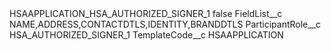 <?xml version="1.0" encoding="UTF-8"?>
<CustomMetadata xmlns="http://soap.sforce.com/2006/04/metadata" xmlns:xsi="http://www.w3.org/2001/XMLSchema-instance" xmlns:xsd="http://www.w3.org/2001/XMLSchema">
    <label>HSAAPPLICATION_HSA_AUTHORIZED_SIGNER_1</label>
    <protected>false</protected>
    <values>
        <field>FieldList__c</field>
        <value xsi:type="xsd:string">NAME,ADDRESS,CONTACTDTLS,IDENTITY,BRANDDTLS</value>
    </values>
    <values>
        <field>ParticipantRole__c</field>
        <value xsi:type="xsd:string">HSA_AUTHORIZED_SIGNER_1</value>
    </values>
    <values>
        <field>TemplateCode__c</field>
        <value xsi:type="xsd:string">HSAAPPLICATION</value>
    </values>
</CustomMetadata>
